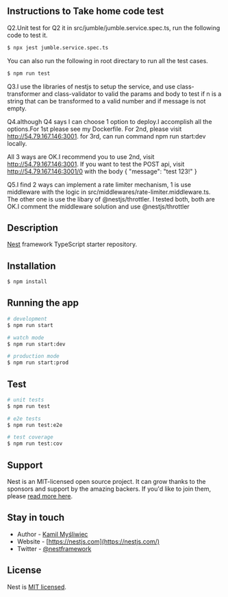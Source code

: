## Instructions to Take home code test

Q2.Unit test for Q2 it in src/jumble/jumble.service.spec.ts, run the following code to test it.

```bash
$ npx jest jumble.service.spec.ts
```

You can also run the following in root directary to run all the test cases.

```bash
$ npm run test
```

Q3.I use the libraries of nestjs to setup the service, and use class-transformer
and class-validator to valid the params and body to test if n is a string that
can be transformed to a valid number and if message is not empty.

Q4.although Q4 says I can choose 1 option to deploy.I accomplish all the options.For 1st please see my Dockerfile.
For 2nd, please visit http://54.79.167.146:3001.
for 3rd, can run command npm run start:dev locally.

All 3 ways are OK.I recommend you to use 2nd, visit http://54.79.167.146:3001.
If you want to test the POST api, visit http://54.79.167.146:3001/0 with the body
{
"message": "test 123!"
}

Q5.I find 2 ways can implement a rate limiter mechanism, 1 is use middleware with
the logic in src/middlewares/rate-limiter.middleware.ts. The other one is use the libary of @nestjs/throttler. I tested both, both are OK.I comment the middleware solution and use @nestjs/throttler

## Description

[Nest](https://github.com/nestjs/nest) framework TypeScript starter repository.

## Installation

```bash
$ npm install
```

## Running the app

```bash
# development
$ npm run start

# watch mode
$ npm run start:dev

# production mode
$ npm run start:prod
```

## Test

```bash
# unit tests
$ npm run test

# e2e tests
$ npm run test:e2e

# test coverage
$ npm run test:cov
```

## Support

Nest is an MIT-licensed open source project. It can grow thanks to the sponsors and support by the amazing backers. If you'd like to join them, please [read more here](https://docs.nestjs.com/support).

## Stay in touch

- Author - [Kamil Myśliwiec](https://kamilmysliwiec.com)
- Website - [https://nestjs.com](https://nestjs.com/)
- Twitter - [@nestframework](https://twitter.com/nestframework)

## License

Nest is [MIT licensed](LICENSE).
